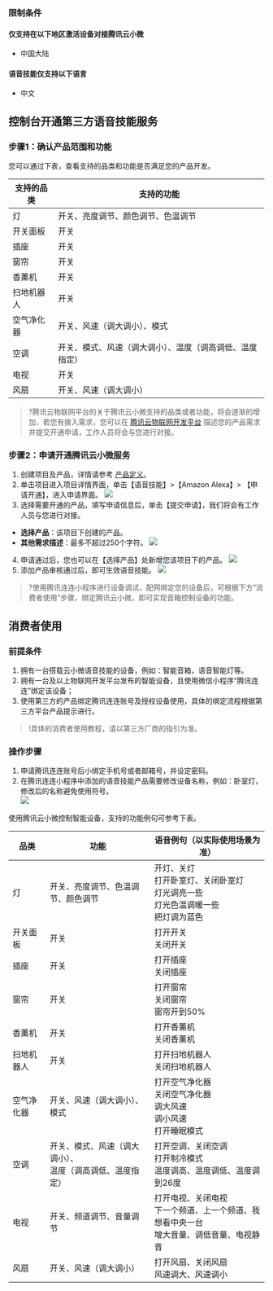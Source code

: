 

### 限制条件  

#### 仅支持在以下地区激活设备对接腾讯云小微
- 中国大陆  

#### 语音技能仅支持以下语言
 - 中文

## 控制台开通第三方语音技能服务

### 步骤1：确认产品范围和功能
您可以通过下表，查看支持的品类和功能是否满足您的产品开发。  

| 支持的品类 | 支持的功能                                               |
| ---------- | -------------------------------------------------------- |
| 灯         | 开关、亮度调节、颜色调节、色温调节                       |
| 开关面板   | 开关                                                     |
| 插座       | 开关                                                     |
| 窗帘       | 开关                                                     |
| 香薰机     | 开关                                                     |
| 扫地机器人 | 开关                                                     |
| 空气净化器 | 开关、风速（调大调小）、模式                             |
| 空调       | 开关、模式、风速（调大调小）、温度（调高调低、温度指定） |
| 电视       | 开关                                                     |
| 风扇       | 开关、风速（调大调小）                                   |

>?腾讯云物联网平台的关于腾讯云小微支持的品类或者功能，将会逐渐的增加，若您有接入需求，您可以在 [腾讯云物联网开发平台](https://cloud.tencent.com/act/event/connect-service) 描述您的产品需求并提交开通申请，工作人员将会与您进行对接。

### 步骤2：申请开通腾讯云小微服务
1. 创建项目及产品，详情请参考 [产品定义](https://cloud.tencent.com/document/product/1081/34739)。
2. 单击项目进入项目详情界面，单击【语音技能】>【Amazon Alexa】> 【申请开通】，进入申请界面。
![](https://main.qcloudimg.com/raw/eeebe743a409f1f6825542ad0b810881.jpg)
3. 选择需要开通的产品，填写申请信息后，单击【提交申请】，我们将会有工作人员与您进行对接。
 - **选择产品**：该项目下创建的产品。
 - **其他需求描述**：最多不超过250个字符。
![](https://main.qcloudimg.com/raw/484cdeb9f18cf1608c85d586cd0c927d.jpg)
4. 申请通过后，您也可以在【选择产品】处新增您该项目下的产品。
![](https://main.qcloudimg.com/raw/bec234f92a6605f02078c08c0ccf450b.jpg)
5. 添加产品审核通过后，即可生效语音技能。
![](https://main.qcloudimg.com/raw/44bd971e38b9612ee991a510eb533119.jpg)

>?使用腾讯连连小程序进行设备调试，配网绑定您的设备后，可根据下方“消费者使用”步骤，绑定腾讯云小微，即可实现音箱控制设备的功能。

## 消费者使用
### 前提条件
1. 拥有一台搭载云小微语音技能的设备，例如：智能音箱，语音智能灯等。
2. 拥有一台及以上物联网开发平台发布的智能设备，且使用微信小程序“腾讯连连”绑定该设备；
3. 使用第三方的产品绑定腾讯连连账号及授权设备使用，具体的绑定流程根据第三方平台产品提示进行。

>!具体的消费者使用教程，请以第三方厂商的指引为准。

### 操作步骤

1. 申请腾讯连连账号后小绑定手机号或者邮箱号，并设定密码。
2. 在腾讯连连小程序中添加的语音技能产品需要修改设备名称，例如：卧室灯，修改后的名称避免使用符号。  
![](https://main.qcloudimg.com/raw/4f4326801e1c65ff11f9f30bcb5e97d5.png)

使用腾讯云小微控制智能设备，支持的功能例句可参考下表。

| 品类       | 功能                                                         | 语音例句（以实际使用场景为准）                               |
| ---------- | ------------------------------------------------------------ | ------------------------------------------------------------ |
| 灯         | 开关、亮度调节、色温调节、颜色调节                           | 开灯、关灯<br />打开卧室灯、关闭卧室灯<br />灯光调亮一些<br />灯光色温调暖一些<br />把灯调为蓝色 |
| 开关面板   | 开关                                                         | 打开开关<br />关闭开关                                       |
| 插座       | 开关                                                         | 打开插座<br />关闭插座                                       |
| 窗帘       | 开关                                                         | 打开窗帘<br />关闭窗帘<br />窗帘开到50%                      |
| 香薰机     | 开关                                                         | 打开香薰机<br />关闭香薰机                                   |
| 扫地机器人 | 开关                                                         | 打开扫地机器人<br />关闭扫地机器人                           |
| 空气净化器 | 开关、风速（调大调小）、模式                                 | 打开空气净化器<br />关闭空气净化器<br />调大风速<br />调小风速<br />打开睡眠模式 |
| 空调       | 开关、模式、风速（调大调小）、<br />温度（调高调低、温度指定） | 打开空调、关闭空调<br />打开制冷模式<br />温度调高、温度调低、温度调到26度 |
| 电视       | 开关、频道调节、音量调节                                     | 打开电视、关闭电视<br />下一个频道、上一个频道、我想看中央一台<br />增大音量、调低音量、电视静音 |
| 风扇       | 开关、风速（调大调小）                                       | 打开风扇、关闭风扇<br />风速调大、风速调小                   |







